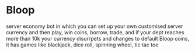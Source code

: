 # Bloop
server economy bot in which you can set up your own customised server currency and then play, win coins, borrow, trade, and if your dept reaches more than 10k your currency disurrpets and changes to default Bloop coins, it has games like blackjack, dice roll, spinning wheel, tic tac toe

